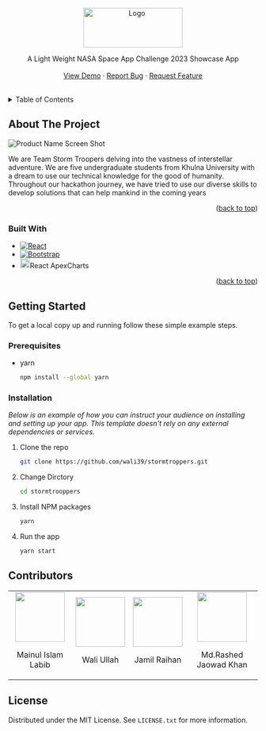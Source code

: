<!-- PROJECT LOGO -->
<br />
<div align="center">
  <a href="https://github.com/othneildrew/Best-README-Template">
    <img src="https://res.cloudinary.com/plutonic39/image/upload/v1696648725/mdy845clrmse64v9l619.png" alt="Logo" width="200" height="80">
  </a>

  <!-- <h3 align="center">Storm Troopers</h3> -->

  <p align="center">
    A Light Weight NASA Space App Challenge 2023 Showcase App
    <br />
    <br />
    <a href="https://storm-troopers.netlify.com">View Demo</a>
    ·
    <a href="https://github.com/wali39/stormtroppers/issues">Report Bug</a>
    ·
    <a href="https://github.com/wali39/stormtroppers/issues">Request Feature</a>
  </p>
</div>

<!-- TABLE OF CONTENTS -->
<br/>
<details>
  <summary>Table of Contents</summary>
  <ol>
    <li>
      <a href="#about-the-project">About The Project</a>
      <ul>
        <li><a href="#built-with">Built With</a></li>
      </ul>
    </li>
    <li>
      <a href="#getting-started">Getting Started</a>
      <ul>
        <li><a href="#prerequisites">Prerequisites</a></li>
        <li><a href="#installation">Installation</a></li>
      </ul>
    </li>
    <li><a href="#license">License</a></li>
  </ol>
</details>

<!-- ABOUT THE PROJECT -->

## About The Project

![Product Name Screen Shot](https://res.cloudinary.com/plutonic39/image/upload/v1696781676/sxpi1ei2hnekgngb40zc.png)

We are Team Storm Troopers delving into the vastness of interstellar adventure. We are five undergraduate students from Khulna University with a dream to use our technical knowledge for the good of humanity. Throughout our hackathon journey, we have tried to use our diverse skills to develop solutions that can help mankind in the coming years

<p align="right">(<a href="#readme-top">back to top</a>)</p>

### Built With

- [![React][React.js]][React-url]
- [![Bootstrap][Bootstrap.com]][Bootstrap-url]
- <img src="https://camo.githubusercontent.com/5ee5535a3f7e5ba870272261173bf12f9e08a14b0e926291b0a31b751de595e3/68747470733a2f2f617065786368617274732e636f6d2f6d656469612f617065786368617274732d6c6f676f2e706e67" height="20" margin=0>React ApexCharts

<p align="right">(<a href="#readme-top">back to top</a>)</p>

<!-- GETTING STARTED -->

## Getting Started

To get a local copy up and running follow these simple example steps.

### Prerequisites

- yarn
  ```sh
  npm install --global yarn
  ```

### Installation

_Below is an example of how you can instruct your audience on installing and setting up your app. This template doesn't rely on any external dependencies or services._

1. Clone the repo
   ```sh
   git clone https://github.com/wali39/stormtroppers.git
   ```
2. Change Dirctory
   ```sh
   cd stormtrooppers
   ```
3. Install NPM packages
   ```sh
   yarn
   ```
4. Run the app
   ```sh
   yarn start
   ```

<!-- USAGE EXAMPLES -->

## Contributors


<table>
<tr>
<td align="center">
<img src="https://res.cloudinary.com/plutonic39/image/upload/v1696784258/labib.png?size=50" height=100>


Mainul Islam Labib

</td>
<td align="center">
<img src="https://res.cloudinary.com/plutonic39/image/upload/v1696784124/wali.png?size=50" height=100>


Wali Ullah

</td>
<td align="center">
<img src="https://res.cloudinary.com/plutonic39/image/upload/v1696784124/johir.png" height=100>

Jamil Raihan

</td>
<td align="center">
<img src="https://res.cloudinary.com/plutonic39/image/upload/v1696784123/jaowad.png" height=100>

Md.Rashed Jaowad Khan

</td>

</tr>
</table>

## License

Distributed under the MIT License. See `LICENSE.txt` for more information.

<!-- MARKDOWN LINKS & IMAGES -->

[logo]: https://res.cloudinary.com/plutonic39/image/upload/v1696648725/mdy845clrmse64v9l619.png
[React.js]: https://img.shields.io/badge/React-20232A?style=for-the-badge&logo=react&logoColor=61DAFB
[Bootstrap.com]: https://img.shields.io/badge/Bootstrap-563D7C?style=for-the-badge&logo=bootstrap&logoColor=white
[React-url]: https://reactjs.org/
[Bootstrap-url]: https://getbootstrap.com
